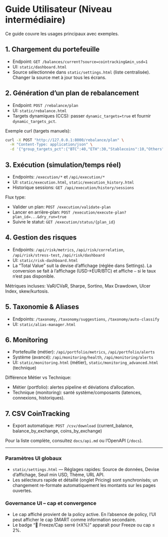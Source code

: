 # Guide Utilisateur (Niveau intermédiaire)

Ce guide couvre les usages principaux avec exemples.

## 1. Chargement du portefeuille
- Endpoint: `GET /balances/current?source=cointracking&min_usd=1`
- UI: `static/dashboard.html`
- Source sélectionnée dans `static/settings.html` (liste centralisée). Changer la source met à jour tous les écrans.

## 2. Génération d’un plan de rebalancement
- Endpoint: `POST /rebalance/plan`
- UI: `static/rebalance.html`
- Targets dynamiques (CCS): passer `dynamic_targets=true` et fournir `dynamic_targets_pct`.

Exemple curl (targets manuels):
```bash
curl -X POST "http://127.0.0.1:8000/rebalance/plan" \
  -H "Content-Type: application/json" \
  -d '{"group_targets_pct":{"BTC":40,"ETH":30,"Stablecoins":10,"Others":20}}'
```

## 3. Exécution (simulation/temps réel)
- Endpoints: `/execution/*` et `/api/execution/*`
- UI: `static/execution.html`, `static/execution_history.html`
- Historique sessions: `GET /api/execution/history/sessions`

Flux type:
- Valider un plan: `POST /execution/validate-plan`
- Lancer en arrière-plan: `POST /execution/execute-plan?plan_id=...&dry_run=true`
- Suivre le statut: `GET /execution/status/{plan_id}`

## 4. Gestion des risques
- Endpoints: `/api/risk/metrics`, `/api/risk/correlation`, `/api/risk/stress-test`, `/api/risk/dashboard`
- UI: `static/risk-dashboard.html`
- La “Total Value” suit la devise d’affichage (réglée dans Settings). La conversion se fait à l’affichage (USD→EUR/BTC) et affiche `—` si le taux n’est pas disponible.

Métriques incluses: VaR/CVaR, Sharpe, Sortino, Max Drawdown, Ulcer Index, skew/kurtosis.

## 5. Taxonomie & Aliases
- Endpoints: `/taxonomy`, `/taxonomy/suggestions`, `/taxonomy/auto-classify`
- UI: `static/alias-manager.html`

## 6. Monitoring
- Portefeuille (métier): `/api/portfolio/metrics`, `/api/portfolio/alerts`
- Système (avancé): `/api/monitoring/health`, `/api/monitoring/alerts`
- UI: `static/monitoring.html` (métier), `static/monitoring_advanced.html` (technique)

Différence Métier vs Technique:
- Métier (portfolio): alertes pipeline et déviations d’allocation.
- Technique (monitoring): santé système/composants (latences, connexions, historiques).

## 7. CSV CoinTracking
- Export automatique: `POST /csv/download` (current_balance, balance_by_exchange, coins_by_exchange)

Pour la liste complète, consultez `docs/api.md` ou l’OpenAPI (`/docs`).

---

### Paramètres UI globaux
- `static/settings.html` — Réglages rapides: Source de données, Devise d’affichage, Seuil min USD, Thème, URL API.
- Les sélecteurs rapide et détaillé (onglet Pricing) sont synchronisés; un changement re-formate automatiquement les montants sur les pages ouvertes.

### Governance UI – cap et convergence

- Le cap affiché provient de la policy active. En l’absence de policy, l’UI peut afficher le cap SMART comme information secondaire.
- Le badge “🧊 Freeze/Cap serré (±X%)” apparaît pour Freeze ou cap ≤ 2%.
